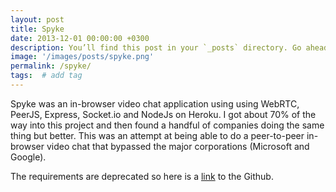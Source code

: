 ```yaml
---
layout: post
title: Spyke
date: 2013-12-01 00:00:00 +0300
description: You’ll find this post in your `_posts` directory. Go ahead and edit it and re-build the site to see your changes. # Add post description (optional)
image: '/images/posts/spyke.png'
permalink: /spyke/
tags:  # add tag
---
```


Spyke was an in-browser video chat application using using WebRTC, PeerJS, Express, Socket.io and NodeJs on Heroku. I got about 70% of the way into this project and then found a handful of companies doing the same thing but better. This was an attempt at being able to do a peer-to-peer in-browser video chat that bypassed the major corporations (Microsoft and Google).

The requirements are deprecated so here is a [link](https://github.com/allisonburtch/Spyke) to the Github.

